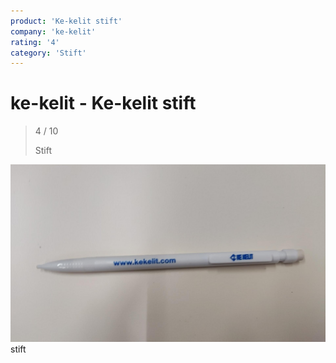 ```yaml
---
product: 'Ke-kelit stift'
company: 'ke-kelit'
rating: '4'
category: 'Stift'
---
```


# ke-kelit - Ke-kelit stift
>
> 4 / 10
>
> Stift

![Ke-kelit stift](assets\ke-kelit-ke-kelit-stift-6f77b27e-45ed-4fb2-b311-f63ef4cb8f01.jpg)
stift
